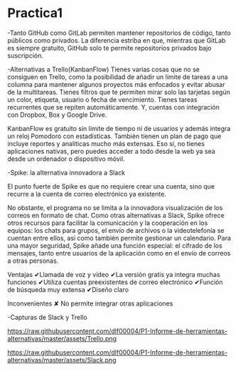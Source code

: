 # Practica1
-Tanto GitHub como GitLab permiten mantener repositorios de código, tanto públicos como privados. La diferencia estriba en que, mientras que GitLab es siempre gratuito, GitHub solo te permite repositorios privados bajo suscripción.

-Alternativas a Trello(KanbanFlow)
Tienes varias cosas que no se consiguen en Trello, como la posibilidad de añadir un límite de tareas a una columna para mantener algunos proyectos más enfocados y evitar abusar de la multitareas. Tienes filtros que te permiten mirar solo las tarjetas según un color, etiqueta, usuario o fecha de vencimiento. Tienes tareas recurrentes que se repiten automáticamente. Y, cuentas con integración con Dropbox, Box y Google Drive.

KanbanFlow es gratuito sin límite de tiempo ni de usuarios y además integra un reloj Pomodoro con estadísticas. También tienen un plan de pago que incluye reportes y analíticas mucho más extensas. Eso sí, no tienes aplicaciones nativas, pero puedes acceder a todo desde la web ya sea desde un ordenador o dispositivo móvil. 

-Spike: la alternativa innovadora a Slack

El punto fuerte de Spike es que no requiere crear una cuenta, sino que recurre a la cuenta de correo electrónico ya existente.

No obstante, el programa no se limita a la innovadora visualización de los correos en formato de chat. Como otras alternativas a Slack, Spike ofrece otros recursos para facilitar la comunicación y la cooperación en los equipos: los chats para grupos, el envío de archivos o la videotelefonía se cuentan entre ellos, así como también permite gestionar un calendario.
Para una mayor seguridad, Spike añade una función especial: el cifrado de los mensajes, tanto entre usuarios de la aplicación como en el envío de correos a otras personas.

Ventajas
✔Llamada de voz y vídeo
✔La versión gratis ya integra muchas funciones
✔Utiliza cuentas preexistentes de correo electrónico
✔Función de búsqueda muy extensa
✔Diseño claro

Inconvenientes
✘ No permite integrar otras aplicaciones

-Capturas de Slack y Trello

https://raw.githubusercontent.com/dlf00004/P1-Informe-de-herramientas-alternativas/master/assets/Trello.png

https://raw.githubusercontent.com/dlf00004/P1-Informe-de-herramientas-alternativas/master/assets/Slack.png
